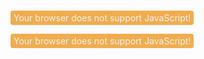 ###
<space></space>

<noscript><div id="spacestatus" style="font-size:100%;"><span style="color:#f2f2f2; background-color:#f0ad4e; padding:3px 5px 3px 5px; border-radius:4px;display:inline-block;">Your browser does not support JavaScript!</span></div>
</noscript> 

<script type="text/javascript">
jQuery('<div id="spacestatus" style="font-size:100%;"></div><div style="font-size: 100%; margin-top: 0.5ex; margin-bottom: 2.5ex;" id="spacestatus_sm"></div>').insertBefore(jQuery('space').first());
jQuery.get('https://eigenbaukombinat.de/status/status.json?' + jQuery.now(), function(resp) {

if (resp['state']['open']) {
   jQuery('#spacestatus').html('<span style="color:#f2f2f2; background-color:#5cb85c; padding:3px 5px 3px 5px; border-radius:4px; display:inline-block;">Eigenbaukombinat is <span id="howlong"></span> open</span>');

jQuery.get('https://eigenbaukombinat.de/status/openuntil.json?' + jQuery.now(), function(resp) {
  if (resp['closetime'] != null) {
      jQuery('#howlong').html(' until '+ 
resp['closetime'] +' o\'clock ');
  }
 });
 } else {
    jQuery('#spacestatus').html('<span style="color:#f2f2f2; background-color:#f0ad4e; padding:3px 5px 3px 5px; border-radius:4px;display:inline-block;">Eigenbaukombinat is closed.</span>');
};
});
</script>

<termin>
 <noscript><div id="spacestatus" style="font-size:100%;">
  <span style="color:#f2f2f2; background-color:#f0ad4e; padding:3px 5px 3px 5px; border-radius:4px;display:inline-block;">Your browser does not support JavaScript!</span>
  </div>
 </noscript>
</termin>

<script type="text/javascript">
jQuery('<div id="termin" ></div>').insertBefore(jQuery('termin').first())
jQuery.get('https://eigenbaukombinat.de/api/kalender', function(resp) {
var json = '';
for(var i = 0; i < 3; i++){
  //url verlinken, wenn vorhanden
  if (resp[i].url) {
    summary = '<a href="'+resp[i].url+'">'+resp[i].summary+'</a>';
  } else {
    summary = resp[i].summary;
  }
  //enddate nur anzeigen, wenn != startdate
  if (resp[i].startdate != resp[i].enddate) {
    enddate = ' '+resp[i].enddate;
  } else {
    enddate = '';
  }
json = json + resp[i].startdate + ' ' + resp[i].starttime + ' –' +  enddate + ' ' + resp[i].endtime + ' ' +  summary+ '<br/>'

  };
  jQuery('#termin').html('<span padding:3px 5px 3px 5px; border-radius:4px; display:inline-block;"><span id="termin">' + json + '</span></span>');
});
</script>
